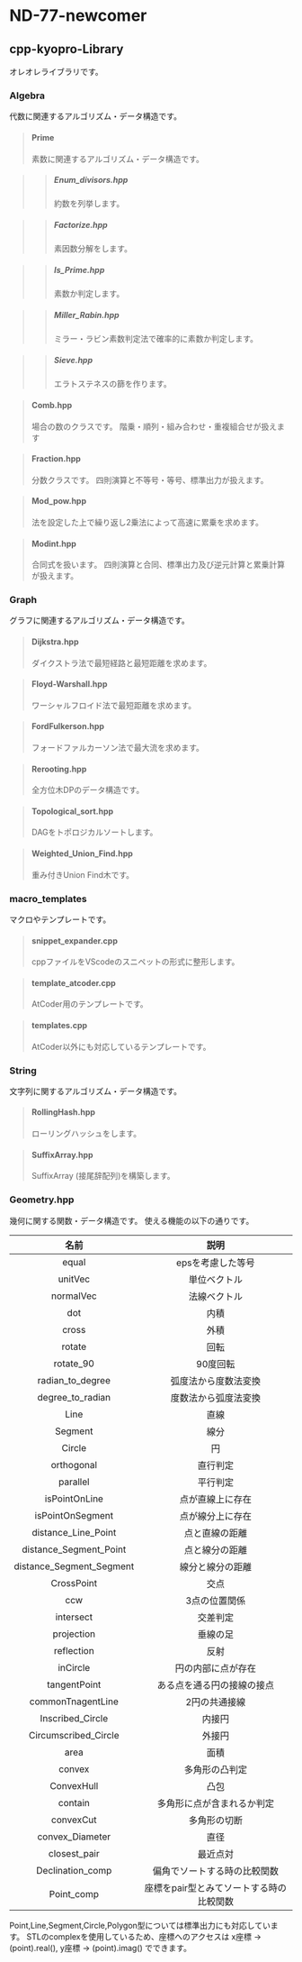 # ND-77-newcomer

## cpp-kyopro-Library

オレオレライブラリです。

### Algebra
代数に関連するアルゴリズム・データ構造です。

> #### Prime
> 素数に関連するアルゴリズム・データ構造です。

>> ##### Enum_divisors.hpp
>> 約数を列挙します。

>> ##### Factorize.hpp
>> 素因数分解をします。

>> ##### Is_Prime.hpp
>> 素数か判定します。

>> ##### Miller_Rabin.hpp
>> ミラー・ラビン素数判定法で確率的に素数か判定します。

>> ##### Sieve.hpp
>> エラトステネスの篩を作ります。

> #### Comb.hpp
> 場合の数のクラスです。
> 階乗・順列・組み合わせ・重複組合せが扱えます

> #### Fraction.hpp
> 分数クラスです。
> 四則演算と不等号・等号、標準出力が扱えます。

> #### Mod_pow.hpp
> 法を設定した上で繰り返し2乗法によって高速に累乗を求めます。

> #### Modint.hpp
> 合同式を扱います。
> 四則演算と合同、標準出力及び逆元計算と累乗計算が扱えます。

### Graph
グラフに関連するアルゴリズム・データ構造です。

> #### Dijkstra.hpp
> ダイクストラ法で最短経路と最短距離を求めます。

> #### Floyd-Warshall.hpp
> ワーシャルフロイド法で最短距離を求めます。

> #### FordFulkerson.hpp
> フォードファルカーソン法で最大流を求めます。

> #### Rerooting.hpp
> 全方位木DPのデータ構造です。

> #### Topological_sort.hpp
> DAGをトポロジカルソートします。

> #### Weighted_Union_Find.hpp
> 重み付きUnion Find木です。

### macro_templates
マクロやテンプレートです。

> #### snippet_expander.cpp
> cppファイルをVScodeのスニペットの形式に整形します。

> #### template_atcoder.cpp
> AtCoder用のテンプレートです。

> #### templates.cpp
> AtCoder以外にも対応しているテンプレートです。

### String
文字列に関するアルゴリズム・データ構造です。

> #### RollingHash.hpp
> ローリングハッシュをします。

> #### SuffixArray.hpp
> SuffixArray (接尾辞配列)を構築します。

### Geometry.hpp
幾何に関する関数・データ構造です。
使える機能の以下の通りです。

|名前|説明|
|:-:|:-:|
|equal|epsを考慮した等号|
|unitVec|単位ベクトル|
|normalVec|法線ベクトル|
|dot|内積|
|cross|外積|
|rotate|回転|
|rotate_90|90度回転|
|radian_to_degree|弧度法から度数法変換|
|degree_to_radian|度数法から弧度法変換|
|Line|直線|
|Segment|線分|
|Circle|円|
|orthogonal|直行判定|
|parallel|平行判定|
|isPointOnLine|点が直線上に存在|
|isPointOnSegment|点が線分上に存在|
|distance_Line_Point|点と直線の距離|
|distance_Segment_Point|点と線分の距離|
|distance_Segment_Segment|線分と線分の距離|
|CrossPoint|交点|
|ccw|3点の位置関係|
|intersect|交差判定|
|projection|垂線の足|
|reflection|反射|
|inCircle|円の内部に点が存在|
|tangentPoint|ある点を通る円の接線の接点|
|commonTnagentLine|2円の共通接線|
|Inscribed_Circle|内接円|
|Circumscribed_Circle|外接円|
|area|面積|
|convex|多角形の凸判定|
|ConvexHull|凸包|
|contain|多角形に点が含まれるか判定|
|convexCut|多角形の切断|
|convex_Diameter|直径|
|closest_pair|最近点対|
|Declination_comp|偏角でソートする時の比較関数|
|Point_comp|座標をpair型とみてソートする時の比較関数|

Point,Line,Segment,Circle,Polygon型については標準出力にも対応しています。
STLのcomplexを使用しているため、座標へのアクセスは x座標 -> (point).real(), y座標 -> (point).imag() でできます。